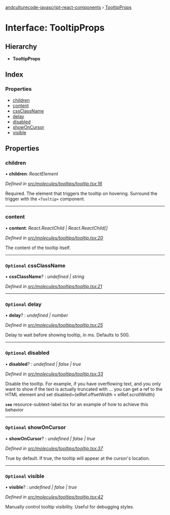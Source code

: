 [andculturecode-javascript-react-components](../README.md) › [TooltipProps](tooltipprops.md)

# Interface: TooltipProps

## Hierarchy

* **TooltipProps**

## Index

### Properties

* [children](tooltipprops.md#children)
* [content](tooltipprops.md#content)
* [cssClassName](tooltipprops.md#optional-cssclassname)
* [delay](tooltipprops.md#optional-delay)
* [disabled](tooltipprops.md#optional-disabled)
* [showOnCursor](tooltipprops.md#optional-showoncursor)
* [visible](tooltipprops.md#optional-visible)

## Properties

###  children

• **children**: *ReactElement*

*Defined in [src/molecules/tooltips/tooltip.tsx:16](https://github.com/AndcultureCode/AndcultureCode.JavaScript.React.Components/blob/c9cfa12/src/molecules/tooltips/tooltip.tsx#L16)*

Required. The element that triggers the tooltip on hovering.
Surround the trigger with the `<Tooltip>` component.

___

###  content

• **content**: *React.ReactChild | React.ReactChild[]*

*Defined in [src/molecules/tooltips/tooltip.tsx:20](https://github.com/AndcultureCode/AndcultureCode.JavaScript.React.Components/blob/c9cfa12/src/molecules/tooltips/tooltip.tsx#L20)*

The content of the tooltip itself.

___

### `Optional` cssClassName

• **cssClassName**? : *undefined | string*

*Defined in [src/molecules/tooltips/tooltip.tsx:21](https://github.com/AndcultureCode/AndcultureCode.JavaScript.React.Components/blob/c9cfa12/src/molecules/tooltips/tooltip.tsx#L21)*

___

### `Optional` delay

• **delay**? : *undefined | number*

*Defined in [src/molecules/tooltips/tooltip.tsx:25](https://github.com/AndcultureCode/AndcultureCode.JavaScript.React.Components/blob/c9cfa12/src/molecules/tooltips/tooltip.tsx#L25)*

Delay to wait before showing tooltip, in ms. Defaults to 500.

___

### `Optional` disabled

• **disabled**? : *undefined | false | true*

*Defined in [src/molecules/tooltips/tooltip.tsx:33](https://github.com/AndcultureCode/AndcultureCode.JavaScript.React.Components/blob/c9cfa12/src/molecules/tooltips/tooltip.tsx#L33)*

Disable the tooltip. For example, if you have overflowing text,
and you only want to show if the text is actually truncated with ...
you can get a ref to the HTML element and set
disabled={elRef.offsetWidth < elRef.scrollWidth}

**`see`** resource-subtext-label.tsx for an example of how to achieve this behavior

___

### `Optional` showOnCursor

• **showOnCursor**? : *undefined | false | true*

*Defined in [src/molecules/tooltips/tooltip.tsx:37](https://github.com/AndcultureCode/AndcultureCode.JavaScript.React.Components/blob/c9cfa12/src/molecules/tooltips/tooltip.tsx#L37)*

True by default. If true, the tooltip will appear at the cursor's location.

___

### `Optional` visible

• **visible**? : *undefined | false | true*

*Defined in [src/molecules/tooltips/tooltip.tsx:42](https://github.com/AndcultureCode/AndcultureCode.JavaScript.React.Components/blob/c9cfa12/src/molecules/tooltips/tooltip.tsx#L42)*

Manually control tooltip visibility.
Useful for debugging styles.
